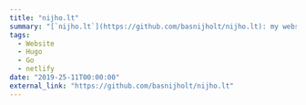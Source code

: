 ```yaml
---
title: "nijho.lt"
summary: "[`nijho.lt`](https://github.com/basnijholt/nijho.lt): my website made with [Hugo](https://gohugo.io/) on Github that is automatically deloyed with [Netlify](https://www.netlify.com/) 🦾"
tags:
  - Website
  - Hugo
  - Go
  - netlify
date: "2019-25-11T00:00:00"
external_link: "https://github.com/basnijholt/nijho.lt"
---
```


